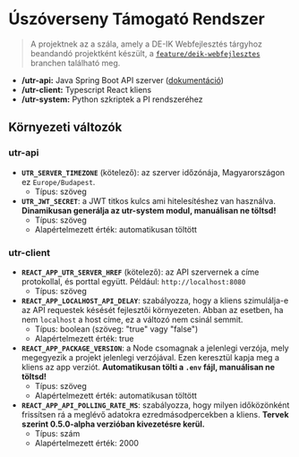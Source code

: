 # Úszóverseny Támogató Rendszer

> A projektnek az a szála, amely a DE-IK Webfejlesztés tárgyhoz beandandó projektként készült, a [`feature/deik-webfejlesztes`](https://github.com/klevcsoo/utr/tree/feature/deik-webfejlesztes) branchen található meg.

 - **/utr-api:** Java Spring Boot API szerver ([dokumentáció](utr-api/spec/utr-api-spec.md))
 - **/utr-client:** Typescript React kliens
 - **/utr-system:** Python szkriptek a PI rendszeréhez

## Környezeti változók

### utr-api

 - **`UTR_SERVER_TIMEZONE`** (kötelező): az szerver időzónája, Magyarországon ez `Europe/Budapest`.
    - Típus: szöveg
 - **`UTR_JWT_SECRET`**: a JWT titkos kulcs ami hitelesítéshez van használva. **Dinamikusan generálja az utr-system modul, manuálisan ne töltsd!**
    - Típus: szöveg
    - Alapértelmezett érték: automatikusan töltött

### utr-client

 - **`REACT_APP_UTR_SERVER_HREF`** (kötelező): az API szervernek a címe protokollal, és porttal együtt. Például: `http://localhost:8080`
    - Típus: szöveg
 - **`REACT_APP_LOCALHOST_API_DELAY`**: szabályozza, hogy a kliens szimulálja-e az API requestek késését fejlesztői környezeten. Abban az esetben, ha nem `localhost` a host címe, ez a változó nem csinál semmit.
    - Típus: boolean (szöveg: "true" vagy "false")
    - Alapértelmezett érték: true
 - **`REACT_APP_PACKAGE_VERSION`**: a Node csomagnak a jelenlegi verzója, mely megegyezik a projekt jelenlegi verzójával. Ezen keresztül kapja meg a kliens az app verziót. **Automatikusan tölti a `.env` fájl, manuálisan ne töltsd!**
    - Típus: szöveg
    - Alapértelmezett érték: automatikusan töltött
 - **`REACT_APP_API_POLLING_RATE_MS`**: szabályozza, hogy milyen időközönként frissítsen rá a meglévő adatokra ezredmásodpercekben a kliens. **Tervek szerint 0.5.0-alpha verzióban kivezetésre kerül.**
    - Típus: szám
    - Alapértelmezett érték: 2000
